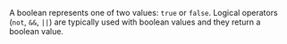 A boolean represents one of two values: `true` or `false`. Logical operators (`not`, `&&`, `||`) are typically used with boolean values and they return a boolean value.
